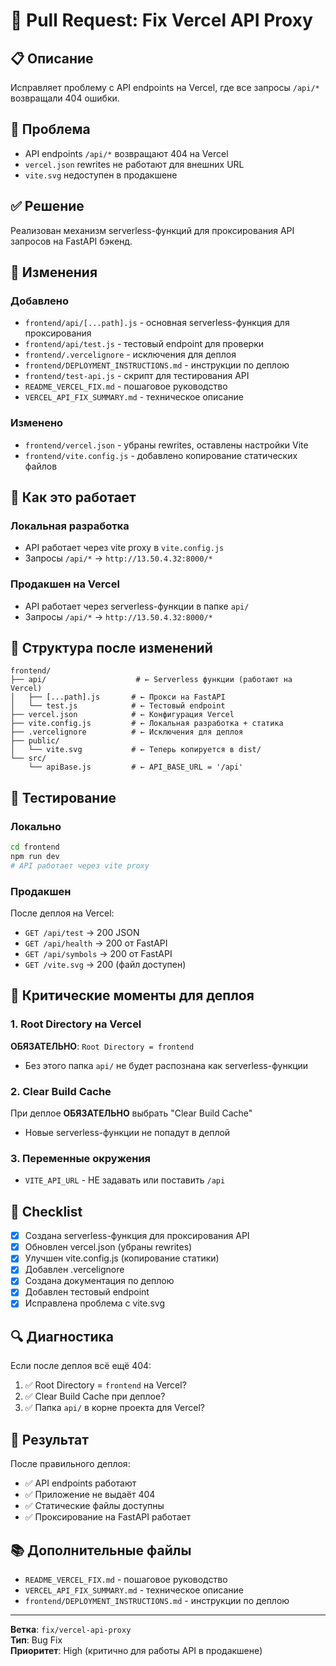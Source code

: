 # 🔧 Pull Request: Fix Vercel API Proxy

## 📋 Описание
Исправляет проблему с API endpoints на Vercel, где все запросы `/api/*` возвращали 404 ошибки.

## 🚨 Проблема
- API endpoints `/api/*` возвращают 404 на Vercel
- `vercel.json` rewrites не работают для внешних URL
- `vite.svg` недоступен в продакшене

## ✅ Решение
Реализован механизм serverless-функций для проксирования API запросов на FastAPI бэкенд.

## 🔧 Изменения

### Добавлено
- `frontend/api/[...path].js` - основная serverless-функция для проксирования
- `frontend/api/test.js` - тестовый endpoint для проверки
- `frontend/.vercelignore` - исключения для деплоя
- `frontend/DEPLOYMENT_INSTRUCTIONS.md` - инструкции по деплою
- `frontend/test-api.js` - скрипт для тестирования API
- `README_VERCEL_FIX.md` - пошаговое руководство
- `VERCEL_API_FIX_SUMMARY.md` - техническое описание

### Изменено
- `frontend/vercel.json` - убраны rewrites, оставлены настройки Vite
- `frontend/vite.config.js` - добавлено копирование статических файлов

## 🚀 Как это работает

### Локальная разработка
- API работает через vite proxy в `vite.config.js`
- Запросы `/api/*` → `http://13.50.4.32:8000/*`

### Продакшен на Vercel
- API работает через serverless-функции в папке `api/`
- Запросы `/api/*` → `http://13.50.4.32:8000/*`

## 📁 Структура после изменений

```
frontend/
├── api/                    # ← Serverless функции (работают на Vercel)
│   ├── [...path].js       # ← Прокси на FastAPI
│   └── test.js            # ← Тестовый endpoint
├── vercel.json            # ← Конфигурация Vercel
├── vite.config.js         # ← Локальная разработка + статика
├── .vercelignore          # ← Исключения для деплоя
├── public/
│   └── vite.svg           # ← Теперь копируется в dist/
└── src/
    └── apiBase.js         # ← API_BASE_URL = '/api'
```

## 🧪 Тестирование

### Локально
```bash
cd frontend
npm run dev
# API работает через vite proxy
```

### Продакшен
После деплоя на Vercel:
- `GET /api/test` → 200 JSON
- `GET /api/health` → 200 от FastAPI
- `GET /api/symbols` → 200 от FastAPI
- `GET /vite.svg` → 200 (файл доступен)

## 🚨 Критические моменты для деплоя

### 1. Root Directory на Vercel
**ОБЯЗАТЕЛЬНО**: `Root Directory = frontend`
- Без этого папка `api/` не будет распознана как serverless-функции

### 2. Clear Build Cache
При деплое **ОБЯЗАТЕЛЬНО** выбрать "Clear Build Cache"
- Новые serverless-функции не попадут в деплой

### 3. Переменные окружения
- `VITE_API_URL` - НЕ задавать или поставить `/api`

## 📝 Checklist

- [x] Создана serverless-функция для проксирования API
- [x] Обновлен vercel.json (убраны rewrites)
- [x] Улучшен vite.config.js (копирование статики)
- [x] Добавлен .vercelignore
- [x] Создана документация по деплою
- [x] Добавлен тестовый endpoint
- [x] Исправлена проблема с vite.svg

## 🔍 Диагностика

Если после деплоя всё ещё 404:
1. ✅ Root Directory = `frontend` на Vercel?
2. ✅ Clear Build Cache при деплое?
3. ✅ Папка `api/` в корне проекта для Vercel?

## 🎯 Результат

После правильного деплоя:
- ✅ API endpoints работают
- ✅ Приложение не выдаёт 404
- ✅ Статические файлы доступны
- ✅ Проксирование на FastAPI работает

## 📚 Дополнительные файлы

- `README_VERCEL_FIX.md` - пошаговое руководство
- `VERCEL_API_FIX_SUMMARY.md` - техническое описание
- `frontend/DEPLOYMENT_INSTRUCTIONS.md` - инструкции по деплою

---

**Ветка**: `fix/vercel-api-proxy`  
**Тип**: Bug Fix  
**Приоритет**: High (критично для работы API в продакшене)
